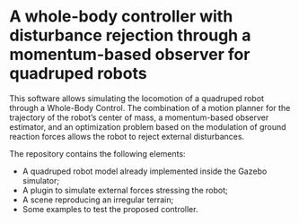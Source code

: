 # A whole-body controller with disturbance rejection through a momentum-based observer for quadruped robots

This software allows simulating the locomotion of a quadruped robot through a Whole-Body Control. The combination of a motion planner for the trajectory of the robot’s center of mass, a momentum-based observer estimator, and an optimization problem based on the modulation of ground reaction forces allows the robot to reject external disturbances.

The repository contains the following elements:
 * A quadruped robot model  already implemented inside the Gazebo simulator;
 * A plugin to simulate external forces stressing the robot;
 * A scene reproducing an irregular terrain;
 * Some examples to test the proposed controller.

